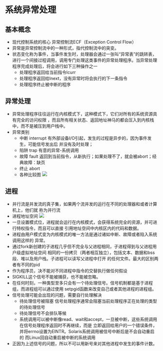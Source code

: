 # 系统异常处理
## 基本概念
- 现代控制系统的核心 异常控制流ECF（Exception Control Flow）
- 异常是异常控制流中的一种形式，指代控制流中的突变。
- 状态变化称为事件，当事件发生时，处理器会通过一张叫“异常表”的跳转表，进行一个间接过程调用，调用专门处理这类事件的异常处理程序。当异常处理程序完成处理后，将会进行如下三种操作之一
  - 处理程序返回给当前指令Icurr
  - 处理程序返回给Inext，没有异常时将会执行的下一条指令
  - 处理程序终止被中断的程序

## 异常处理
- 异常处理程序往往运行在内核模式下，这种模式下，它们对所有的系统资源具有完全的访问权限
，而且所有相关状态、返回地址神马的都会压入到内核栈中，而不是被压到用户栈中。
- 异常类别
  - 中断 interrupt 有外部设备I/O引起，发生的过程是异步的，因为事件发生，可能信号发出后
  并没有及时处理；
  - 陷阱 trap 有意的异常-系统调用
  - 故障 fault 返回到当前指令，从新执行；如果处理不了，就会被abort；经典故障：缺页
  - 终止 abort
  - 各种比较图
  ![](http://ww4.sinaimg.cn/large/4483e99egw1ethc6trheaj20rm061abt.jpg)

## 进程
- 并行流是并发流的真子集，如果两个流并发的运行在不同的处理器和或者计算机上，他们就
称为并行流
- 进程地址空间
  ![](http://ww3.sinaimg.cn/large/4483e99egw1ethh09poxzj20ia0k0q7f.jpg)
- 一旦设置模式位，进程就会运行在内核模式，会获得系统完全的资源，并可进行特权指令，而且可以直接
引用地址空间中内核区内的代码和数据。
- 进程由用户模式变为内核模式的唯一方法是通过诸如中断、故障或者陷入系统调用这样的
异常。
- 通过fork新创建的子进程几乎但不完全与父进程相同，子进程得到与父进程用户级虚拟地址空间
相同的一份拷贝（两者相互独立），包括文本、数据和bss段、堆以及用户栈。子进程可以读写父进程中打开
的任何文件。最大的区别两者有不同的pid
- 作为程序员，决不能对不同进程中指令的交替执行做任何假设
- SIGKILL这个信号不能被捕获，也不能被忽略。
- 在任何时刻，一种类型至多只会有一个待处理信号。信号机制都是基于进程组，而进程组可以通过使用
setpgid函数来改变自己或者其他进程的进程组。
- 信号处理可能会出现的问题，需要自行处理解决
  - 待处理信号被阻塞 信号处理程序通常会阻塞当前处理程序正在处理的类型的待处理信号
  - 待处理信号不会排队等候
  - 系统调用可以被中断像read、wait和accept，一旦被中断，这些系统调用在信号处理程序返回时不再继续，而是
  立即返回给用户的一个错误条件，并将errno设置为EINTR。Solaris系统调用被信号中断后是不会自动重启的
  而Linux回自动重启被中断的系统调用
- 正因为上述信号的问题，所以不可以用新号来对其他进程中发生的事件计数。

